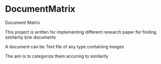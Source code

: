 DocumentMatrix
==============
Document Matrix

This project is written for implementing different research paper for finding similarity b/w documents 

A document can be Text file of any type containing images 

The aim is to categorize them accoring to similarity

